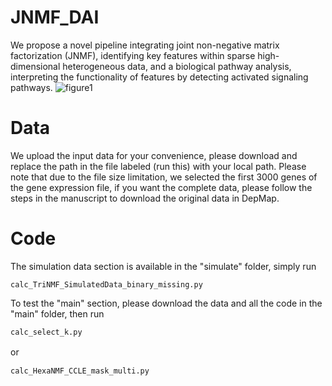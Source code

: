 # JNMF_DAI
We propose a novel pipeline integrating joint non-negative matrix factorization (JNMF), identifying key features within sparse high-dimensional heterogeneous data, and a biological pathway analysis, interpreting the functionality of features by detecting activated signaling pathways.
![figure1](https://github.com/tenofovir/JNMF_DAI/assets/90752201/8ef210c8-4d50-4116-b1fe-dd0171305bdd)

# Data
We upload the input data for your convenience, please download and replace the path in the file labeled (run this) with your local path.
Please note that due to the file size limitation, we selected the first 3000 genes of the gene expression file, if you want the complete data, please follow the steps in the manuscript to download the original data in DepMap.

# Code
The simulation data section is available in the "simulate" folder, simply run
```
calc_TriNMF_SimulatedData_binary_missing.py
```
To test the "main" section, please download the data and all the code in the "main" folder, then run 
```
calc_select_k.py
``` 
or　
```
calc_HexaNMF_CCLE_mask_multi.py
```
